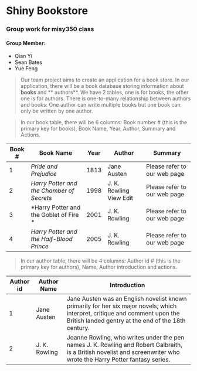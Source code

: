 # **Shiny Bookstore**
### Group work for misy350 class
#### Group Member:
  * Qian Yi
  * Sean Bates
  * Yue Feng

>Our team project aims to create an application for a book store.
In our application, there will be a book database storing information about **books**
and ** authors**. We have 2 tables, one is for books, the other one is for authors.
There is one-to-many relationship between authors and books: One author can write
multiple books but one book can only be written by one author.

 >In our book table, there will be 6 columns: Book number # (this is the primary key for books),
Book Name, Year, Author, Summary and Actions.

Book # | Book Name |Year |Author|Summary
------ | ----------|-----|------|-------
1|	*Pride and Prejudice*	|1813|	Jane Austen|Please refer to our web page
2|	*Harry Potter and the Chamber of Secrets*|1998|	J. K. Rowling	View	Edit|Please refer to our web page
3|	*Harry Potter and the Goblet of Fire	*|2001	|J. K. Rowling|Please refer to our web page
4|	*Harry Potter and the Half-Blood Prince*	|2005|	J. K. Rowling|Please refer to our web page


>In our author table, there will be 4 columns: Author id # (this is the primary key for authors),
Name, Author introduction and actions.  

Author id | Author Name |Introduction
----------|-------------|------------
1|	Jane Austen|	Jane Austen was an English novelist known primarily for her six major novels, which interpret, critique and comment upon the British landed gentry at the end of the 18th century.	
2	|J. K. Rowling	|Joanne Rowling, who writes under the pen names J. K. Rowling and Robert Galbraith, is a British novelist and screenwriter who wrote the Harry Potter fantasy series.
